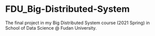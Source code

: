 # FDU_Big-Distributed-System

The final project in my Big Distributed System course (2021 Spring) in School of Data Science @ Fudan University.
